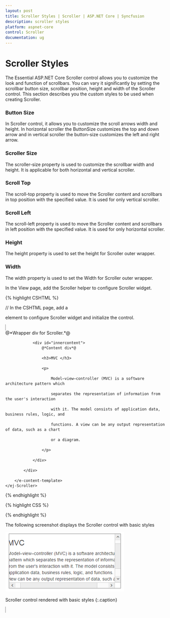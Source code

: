 ```yaml
---
layout: post
title: Scroller Styles | Scroller | ASP.NET Core | Syncfusion
description: scroller styles
platform: aspnet-core
control: Scroller
documentation: ug
---
```


# Scroller Styles

The Essential ASP.NET Core Scroller control allows you to customize the look and function of scrollbars. You can vary it significantly by setting the scrollbar button size, scrollbar position, height and width of the Scroller control. This section describes you the custom styles to be used when creating Scroller.

### Button Size

In Scroller control, it allows you to customize the scroll arrows width and height. In horizontal scroller the ButtonSize customizes the top and down arrow and in vertical scroller the button-size customizes the left and right arrow.

### Scroller Size

The scroller-size property is used to customize the scrollbar width and height. It is applicable for both horizontal and vertical scroller.

### Scroll Top

The scroll-top property is used to move the Scroller content and scrollbars in top position with the specified value. It is used for only vertical scroller.

### Scroll Left

The scroll-left property is used to move the Scroller content and scrollbars in left position with the specified value. It is used for only horizontal scroller.

### Height

The height property is used to set the height for Scroller outer wrapper.

### Width

The width property is used to set the Width for Scroller outer wrapper.

In the View page, add the Scroller helper to configure Scroller widget.

{% highlight CSHTML %}

// In the CSHTML page, add a <div> element to configure Scroller widget and initialize the control.

 <ej-Scroller id="scrollcontent" height="170" width="350" scroll-top="20" scroll-left="20" button-size="20">
        <e-content-template>
            <div>
                @*Wrapper div for Scroller.*@

                <div id="innercontent">
                    @*Content div*@

                    <h3>MVC </h3>

                    <p>

                        Model–view–controller (MVC) is a software architecture pattern which

                        separates the representation of information from the user's interaction

                        with it. The model consists of application data, business rules, logic, and

                        functions. A view can be any output representation of data, such as a chart

                        or a diagram.

                    </p>

                </div>

            </div>

        </e-content-template>
    </ej-Scroller>
    
{% endhighlight %}

{% highlight CSS %}

<style type="text/css">

    #innercontent {
        width: 400px;
        padding: 15px;
    }



    #scrollcontent {
        border: 1px solid grey;
    }

</style>
   
{% endhighlight %}

The following screenshot displays the Scroller control with basic styles

![](Scroller-Styles_images/Scroller-Styles_img1.png)

Scroller control rendered with basic styles
{:.caption}